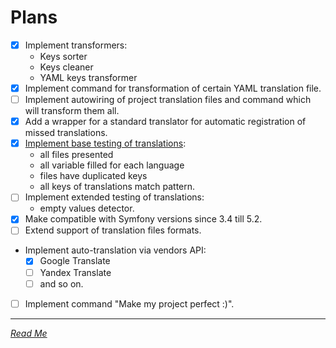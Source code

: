 # Plans

- [x] Implement transformers:
   - Keys sorter
   - Keys cleaner
   - YAML keys transformer
- [x] Implement command for transformation of certain YAML translation file.
- [ ] Implement autowiring of project translation files and command which will transform them all.
- [x] Add a wrapper for a standard translator for automatic registration of missed translations.
- [x] [Implement base testing of translations](docs/lint/lint_yaml_command.md):
    - all files presented
    - all variable filled for each language
    - files have duplicated keys
    - all keys of translations match pattern.
- [ ] Implement extended testing of translations:
    - empty values detector.
- [x] Make compatible with Symfony versions since 3.4 till 5.2.
- [ ] Extend support of translation files formats.
- Implement auto-translation via vendors API:
  - [x] Google Translate
  - [ ] Yandex Translate
  - [ ] and so on.
- [ ] Implement command "Make my project perfect :)".


---
*[Read Me](README.md)*
